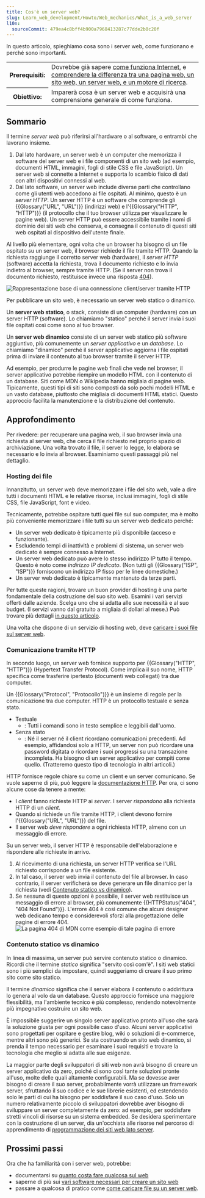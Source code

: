 ```yaml
---
title: Cos'è un server web?
slug: Learn_web_development/Howto/Web_mechanics/What_is_a_web_server
l10n:
  sourceCommit: 479ea4c8bff4b900a7968413287c77dde2b0c20f
---
```


In questo articolo, spieghiamo cosa sono i server web, come funzionano e perché sono importanti.

<table>
  <tbody>
    <tr>
      <th scope="row">Prerequisiti:</th>
      <td>
        Dovrebbe già sapere
        <a href="/it/docs/Learn_web_development/Howto/Web_mechanics/How_does_the_Internet_work"
          >come funziona Internet</a
        >, e
        <a
          href="/it/docs/Learn_web_development/Getting_started/Environment_setup/Browsing_the_web"
          >comprendere la differenza tra una pagina web, un sito web, un server web, e un motore di ricerca</a
        >.
      </td>
    </tr>
    <tr>
      <th scope="row">Obiettivo:</th>
      <td>
        Imparerà cosa è un server web e acquisirà una comprensione generale di come funziona.
      </td>
    </tr>
  </tbody>
</table>

## Sommario

Il termine _server web_ può riferirsi all'hardware o al software, o entrambi che lavorano insieme.

1. Dal lato hardware, un server web è un computer che memorizza il software del server web e i file componenti di un sito web (ad esempio, documenti HTML, immagini, fogli di stile CSS e file JavaScript). Un server web si connette a Internet e supporta lo scambio fisico di dati con altri dispositivi connessi al web.
2. Dal lato software, un server web include diverse parti che controllano come gli utenti web accedono ai file ospitati. Al minimo, questo è un _server HTTP_. Un server HTTP è un software che comprende gli {{Glossary("URL", "URL")}} (indirizzi web) e l'{{Glossary("HTTP", "HTTP")}} (il protocollo che il tuo browser utilizza per visualizzare le pagine web). Un server HTTP può essere accessibile tramite i nomi di dominio dei siti web che conserva, e consegna il contenuto di questi siti web ospitati al dispositivo dell'utente finale.

Al livello più elementare, ogni volta che un browser ha bisogno di un file ospitato su un server web, il browser richiede il file tramite HTTP. Quando la richiesta raggiunge il corretto server web (hardware), il _server HTTP_ (software) accetta la richiesta, trova il documento richiesto e lo invia indietro al browser, sempre tramite HTTP. (Se il server non trova il documento richiesto, restituisce invece una risposta [404](/it/docs/Web/HTTP/Reference/Status/404)).

![Rappresentazione base di una connessione client/server tramite HTTP](web-server.svg)

Per pubblicare un sito web, è necessario un server web statico o dinamico.

Un **server web statico**, o stack, consiste di un computer (hardware) con un server HTTP (software). Lo chiamiamo "statico" perché il server invia i suoi file ospitati così come sono al tuo browser.

Un **server web dinamico** consiste di un server web statico più software aggiuntivo, più comunemente un _server applicativo_ e un _database_. Lo chiamiamo "dinamico" perché il server applicativo aggiorna i file ospitati prima di inviare il contenuto al tuo browser tramite il server HTTP.

Ad esempio, per produrre le pagine web finali che vede nel browser, il server applicativo potrebbe riempire un modello HTML con il contenuto di un database. Siti come MDN o Wikipedia hanno migliaia di pagine web. Tipicamente, questi tipi di siti sono composti da solo pochi modelli HTML e un vasto database, piuttosto che migliaia di documenti HTML statici. Questo approccio facilita la manutenzione e la distribuzione del contenuto.

## Approfondimento

Per rivedere: per recuperare una pagina web, il suo browser invia una richiesta al server web, che cerca il file richiesto nel proprio spazio di archiviazione. Una volta trovato il file, il server lo legge, lo elabora se necessario e lo invia al browser. Esaminiamo questi passaggi più nel dettaglio.

### Hosting dei file

Innanzitutto, un server web deve memorizzare i file del sito web, vale a dire tutti i documenti HTML e le relative risorse, inclusi immagini, fogli di stile CSS, file JavaScript, font e video.

Tecnicamente, potrebbe ospitare tutti quei file sul suo computer, ma è molto più conveniente memorizzare i file tutti su un server web dedicato perché:

- Un server web dedicato è tipicamente più disponibile (acceso e funzionante).
- Escludendo tempi di inattività e problemi di sistema, un server web dedicato è sempre connesso a Internet.
- Un server web dedicato può avere lo stesso indirizzo IP tutto il tempo. Questo è noto come _indirizzo IP dedicato_. (Non tutti gli {{Glossary("ISP", "ISP")}} forniscono un indirizzo IP fisso per le linee domestiche.)
- Un server web dedicato è tipicamente mantenuto da terze parti.

Per tutte queste ragioni, trovare un buon provider di hosting è una parte fondamentale della costruzione del suo sito web. Esamini i vari servizi offerti dalle aziende. Scelga uno che si adatta alle sue necessità e al suo budget. (I servizi vanno dal gratuito a migliaia di dollari al mese.) Può trovare più dettagli [in questo articolo](/it/docs/Learn_web_development/Howto/Tools_and_setup/How_much_does_it_cost#hosting).

Una volta che dispone di un servizio di hosting web, deve [caricare i suoi file sul server web](/it/docs/Learn_web_development/Howto/Tools_and_setup/Upload_files_to_a_web_server).

### Comunicazione tramite HTTP

In secondo luogo, un server web fornisce supporto per {{Glossary("HTTP", "HTTP")}} (Hypertext Transfer Protocol). Come implica il suo nome, HTTP specifica come trasferire ipertesto (documenti web collegati) tra due computer.

Un {{Glossary("Protocol", "Protocollo")}} è un insieme di regole per la comunicazione tra due computer. HTTP è un protocollo testuale e senza stato.

- Testuale
  - : Tutti i comandi sono in testo semplice e leggibili dall'uomo.
- Senza stato
  - : Né il server né il client ricordano comunicazioni precedenti. Ad esempio, affidandosi solo a HTTP, un server non può ricordare una password digitata o ricordare i suoi progressi su una transazione incompleta. Ha bisogno di un server applicativo per compiti come quello. (Tratteremo questo tipo di tecnologia in altri articoli.)

HTTP fornisce regole chiare su come un client e un server comunicano.
Se vuole saperne di più, può leggere la [documentazione HTTP](/it/docs/Web/HTTP).
Per ora, ci sono alcune cose da tenere a mente:

- I _client_ fanno richieste HTTP ai _server_. I server _rispondono_ alla richiesta HTTP di un _client_.
- Quando si richiede un file tramite HTTP, i client devono fornire l'{{Glossary("URL", "URL")}} del file.
- Il server web _deve rispondere_ a ogni richiesta HTTP, almeno con un messaggio di errore.

Su un server web, il server HTTP è responsabile dell'elaborazione e rispondere alle richieste in arrivo.

1. Al ricevimento di una richiesta, un server HTTP verifica se l'URL richiesto corrisponde a un file esistente.
2. In tal caso, il server web invia il contenuto del file al browser. In caso contrario, il server verificherà se deve generare un file dinamico per la richiesta (vedi [Contenuto statico vs dinamico](#contenuto_statico_vs_dinamico)).
3. Se nessuna di queste opzioni è possibile, il server web restituisce un messaggio di errore al browser, più comunemente {{HTTPStatus("404", "404 Not Found")}}.
   L'errore 404 è così comune che alcuni designer web dedicano tempo e considerevoli sforzi alla progettazione delle pagine di errore 404.
   ![La pagina 404 di MDN come esempio di tale pagina di errore](mdn-404.jpg)

### Contenuto statico vs dinamico

In linea di massima, un server può servire contenuto statico o dinamico. Ricordi che il termine _statico_ significa "servito così com'è". I siti web statici sono i più semplici da impostare, quindi suggeriamo di creare il suo primo sito come sito statico.

Il termine _dinamico_ significa che il server elabora il contenuto o addirittura lo genera al volo da un database. Questo approccio fornisce una maggiore flessibilità, ma l'ambiente tecnico è più complesso, rendendo notevolmente più impegnativo costruire un sito web.

È impossibile suggerire un singolo server applicativo pronto all'uso che sarà la soluzione giusta per ogni possibile caso d'uso. Alcuni server applicativi sono progettati per ospitare e gestire blog, wiki o soluzioni di e-commerce, mentre altri sono più generici. Se sta costruendo un sito web dinamico, si prenda il tempo necessario per esaminare i suoi requisiti e trovare la tecnologia che meglio si adatta alle sue esigenze.

La maggior parte degli sviluppatori di siti web non avrà bisogno di creare un server applicativo da zero, poiché ci sono così tante soluzioni pronte all'uso, molte delle quali altamente configurabili.
Ma se dovesse aver bisogno di creare il suo server, probabilmente vorrà utilizzare un framework server, sfruttando il suo codice e le sue librerie esistenti, ed estendendo solo le parti di cui ha bisogno per soddisfare il suo caso d'uso.
Solo un numero relativamente piccolo di sviluppatori dovrebbe aver bisogno di sviluppare un server completamente da zero: ad esempio, per soddisfare stretti vincoli di risorse su un sistema embedded.
Se desidera sperimentare con la costruzione di un server, dia un'occhiata alle risorse nel percorso di apprendimento di [programmazione dei siti web lato server](/it/docs/Learn_web_development/Extensions/Server-side).

## Prossimi passi

Ora che ha familiarità con i server web, potrebbe:

- documentarsi su [quanto costa fare qualcosa sul web](/it/docs/Learn_web_development/Howto/Tools_and_setup/How_much_does_it_cost)
- saperne di più sui [vari software necessari per creare un sito web](/it/docs/Learn_web_development/Howto/Tools_and_setup/What_software_do_I_need)
- passare a qualcosa di pratico come [come caricare file su un server web](/it/docs/Learn_web_development/Howto/Tools_and_setup/Upload_files_to_a_web_server).
